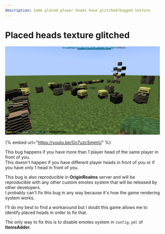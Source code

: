 ```yaml
---
description: Some placed player heads have glitched/bugged texture
---
```


# Placed heads texture glitched

![](<../../.gitbook/assets/image (51) (2) (2).png>)

{% embed url="https://youtu.be/Gn7uzcSmjmU" %}

This bug happens if you have more than 1 player head of the same player in front of you.\
This doesn't happen if you have different player heads in front of you or if you have only 1 head in front of you.

This bug is also reproducible in **OriginRealms** server and will be reproducible with any other custom emotes system that will be released by other developers.\
I probably can't fix this bug in any way because it's how the game rendering system works.

I'll do my best to find a workaround but I doubt this game allows me to identify placed heads in order to fix that.

The only way to fix this is to disable emotes system in `config.yml` of **ItemsAdder**.
